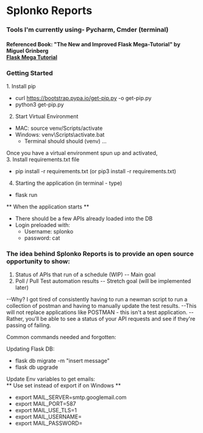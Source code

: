 <h1>Splonko Reports</h1>

<h3> Tools I'm currently using- Pycharm, Cmder (terminal) </h3>

<h4> Referenced Book: "The New and Improved Flask Mega-Tutorial" by Miguel Grinberg <br>
<a href="https://blog.miguelgrinberg.com/post/the-flask-mega-tutorial-part-i-hello-world"> Flask Mega Tutorial</a> </h4>

<h3> Getting Started </h3>
1. Install pip

*  curl https://bootstrap.pypa.io/get-pip.py -o get-pip.py
*  python3 get-pip.py


2. Start Virtual Environment
* MAC: source venv/Scripts/activate
* Windows: venv\Scripts\activate.bat
    *   Terminal should should (venv) ...

<p> Once you have a virtual environment spun up and activated, <br>
3. Install requirements.txt file 

* pip install -r requirements.txt (or pip3 install -r requirements.txt)</p>

4. Starting the application (in terminal - type)
* flask run


** When the application starts **
* There should be a few APIs already loaded into the DB
* Login preloaded with:
  * Username: splonko
  * password: cat

  
<h3> The idea behind Splonko Reports is to provide an open source opportunity to show: </h3>

1. Status of APIs that run of a schedule (WIP) -- Main goal
2. Poll / Pull Test automation results -- Stretch goal (will be implemented later)

--Why?
    I got tired of consistently having to run a newman script to run a collection of postman and 
    having to manually update the test results.
        --This will not replace applications like POSTMAN - this isn't a test application.
        --Rather, you'll be able to see a status of your API requests and see if they're passing
          of failing.


Common commands needed and forgotten:

Updating Flask DB: <br>
   * flask db migrate -m "insert message" <br>
   * flask db upgrade


Update Env variables to get emails: <br> ** Use set instead of export if on Windows ** <br>
* export MAIL_SERVER=smtp.googlemail.com
* export MAIL_PORT=587
* export MAIL_USE_TLS=1
* export MAIL_USERNAME=<your-gmail-username>
* export MAIL_PASSWORD=<your-gmail-password>
